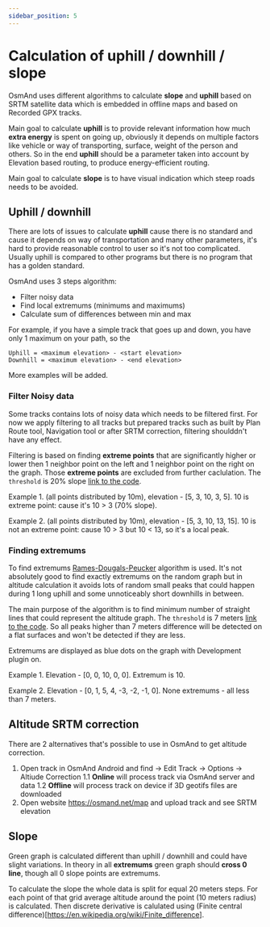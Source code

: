 ```yaml
---
sidebar_position: 5
---
```


# Calculation of uphill / downhill / slope

OsmAnd uses different algorithms to calculate **slope** and **uphill** based on SRTM satellite data which is embedded in offline maps 
and based on Recorded GPX tracks.

Main goal to calculate **uphill** is to provide relevant information how much **extra energy** is spent on going up, obviously it depends
on multiple factors like vehicle or way of transporting, surface, weight of the person and others. 
So in the end **uphill** should be a parameter taken into account by Elevation based routing, to produce energy-efficient routing.

Main goal to calculate **slope** is to have visual indication which steep roads needs to be avoided.

## Uphill / downhill 

There are lots of issues to calculate **uphill** cause there is no standard and cause it depends on way of transportation and 
many other parameters, it's hard to provide reasonable control to user so it's not too complicated. Usually uphill is compared to other programs
but there is no program that has a golden standard. 

OsmAnd uses 3 steps algorithm: 
- Filter noisy data
- Find local extremums (minimums and maximums)
- Calculate sum of differences between min and max

For example, if you have a simple track that goes up and down, you have only 1 maximum on your path, so the 
  ``` 
  Uphill = <maximum elevation> - <start elevation> 
  Downhill = <maximum elevation> - <end elevation> 
  ```

More examples will be added.

### Filter Noisy data

Some tracks contains lots of noisy data which needs to be filtered first. For now we apply filtering to all tracks but prepared tracks such as built by 
Plan Route tool, Navigation tool or after SRTM correction, filtering shoulddn't have any effect.

Filtering is based on finding **extreme points** that are significantly higher or lower then 1 neighbor point on the left and 1 neighbor point on the right on the graph. 
Those **extreme points** are excluded from further caclulation. The ```threshold``` is 20% slope [link to the code](https://github.com/osmandapp/OsmAnd/blob/master/OsmAnd-java/src/main/java/net/osmand/gpx/ElevationDiffsCalculator.java).

Example 1. (all points distributed by 10m), elevation - [5, 3, 10, 3, 5]. 10 is extreme point: cause it's 10 > 3 (70% slope).

Example 2. (all points distributed by 10m), elevation - [5, 3, 10, 13, 15]. 10 is not an extreme point: cause 10 > 3 but 10 < 13, so it's a local peak.

### Finding extremums

To find extremums [Rames-Dougals-Peucker](https://en.wikipedia.org/wiki/Ramer%E2%80%93Douglas%E2%80%93Peucker_algorithm) algorithm is used. It's not absolutely good to find exactly extremums on the random graph
but in altitude calculation it avoids lots of random small peaks that could happen during 1 long uphill and some unnoticeably short downhills in between.

The main purpose of the algorithm is to find minimum number of straight lines that could represent the altitude graph. The ```threshold``` is 7 meters [link to the code](https://github.com/osmandapp/OsmAnd/blob/master/OsmAnd-java/src/main/java/net/osmand/gpx/ElevationDiffsCalculator.java). So all peaks higher than 7 meters difference will be detected on a flat surfaces and won't be detected if they are less.

Extremums are displayed as blue dots on the graph with Development plugin on.

Example 1. Elevation - [0, 0, 10, 0, 0]. Extremum is 10.

Example 2. Elevation - [0, 1, 5, 4, -3, -2, -1, 0]. None extremums - all less than 7 meters.


## Altitude SRTM correction

There are 2 alternatives that's possible to use in OsmAnd to get altitude correction. 
1. Open track in OsmAnd Android and find -> Edit Track -> Options -> Altiude Correction 
1.1 **Online**  will process track via OsmAnd server and data
1.2 **Offline**  will process track on device if 3D geotifs files are downloaded
2. Open website https://osmand.net/map and upload track and see SRTM elevation

## Slope

Green graph is calculated different than uphill / downhill and could have slight variations. In theory in all **extremums** green graph should **cross 0 line**, though all 0 slope points are extremums.

To calculate the slope the whole data is split for equal 20 meters steps. For each point of that grid average altitude around the point (10 meters radius) is calculated. Then discrete derivative is calulated using (Finite central difference)[https://en.wikipedia.org/wiki/Finite_difference].